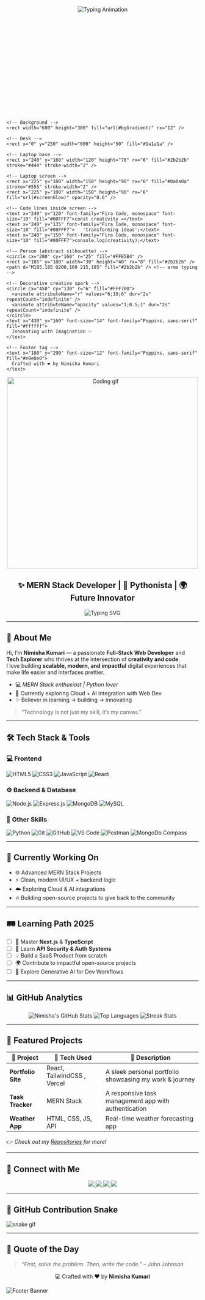 <!-- 🧠 Header Section -->
<p align="center">
  <!-- Typing Animation -->
  <img src="https://readme-typing-svg.herokuapp.com?font=Fira+Code&weight=600&size=28&duration=4000&pause=3000&color=00CFFF&center=true&vCenter=true&width=700&lines=Hey+there!+I'm+Nimisha+Kumari+🚀;Creative+Developer+%7C+Designer+of+Ideas;Where+Logic+Meets+Art+%E2%9C%A8" alt="Typing Animation" />
</p>

<!-- 🌈 Custom SVG Coding Illustration -->
<p align="center">
  <svg viewBox="0 0 600 300" width="600" height="300" xmlns="http://www.w3.org/2000/svg">
    <defs>
      <!-- Gradient background -->
      <linearGradient id="bgGradient" x1="0" y1="0" x2="1" y2="1">
        <stop offset="0%" stop-color="#00CFFF" />
        <stop offset="100%" stop-color="#8E2DE2" />
      </linearGradient>
      <!-- Glow for screen -->
      <radialGradient id="screenGlow" cx="50%" cy="50%" r="70%">
        <stop offset="0%" stop-color="#00FFF7" stop-opacity="0.8" />
        <stop offset="100%" stop-color="transparent" />
      </radialGradient>
    </defs>

    <!-- Background -->
    <rect width="600" height="300" fill="url(#bgGradient)" rx="12" />

    <!-- Desk -->
    <rect x="0" y="250" width="600" height="50" fill="#1a1a1a" />

    <!-- Laptop base -->
    <rect x="240" y="160" width="120" height="70" rx="6" fill="#2b2b2b" stroke="#444" stroke-width="2" />

    <!-- Laptop screen -->
    <rect x="225" y="100" width="150" height="90" rx="6" fill="#0a0a0a" stroke="#555" stroke-width="2" />
    <rect x="225" y="100" width="150" height="90" rx="6" fill="url(#screenGlow)" opacity="0.6" />

    <!-- Code lines inside screen -->
    <text x="240" y="120" font-family="Fira Code, monospace" font-size="10" fill="#00FFF7">const creativity =</text>
    <text x="240" y="135" font-family="Fira Code, monospace" font-size="10" fill="#00FFF7">   'transforming ideas';</text>
    <text x="240" y="150" font-family="Fira Code, monospace" font-size="10" fill="#00FFF7">console.log(creativity);</text>

    <!-- Person (abstract silhouette) -->
    <circle cx="200" cy="160" r="25" fill="#FFE5B4" />
    <rect x="185" y="180" width="30" height="40" rx="8" fill="#2b2b2b" />
    <path d="M185,185 Q200,160 215,185" fill="#2b2b2b" /> <!-- arms typing -->

    <!-- Decorative creative spark -->
    <circle cx="450" cy="130" r="6" fill="#FFF700">
      <animate attributeName="r" values="6;10;6" dur="2s" repeatCount="indefinite" />
      <animate attributeName="opacity" values="1;0.5;1" dur="2s" repeatCount="indefinite" />
    </circle>
    <text x="430" y="160" font-size="14" font-family="Poppins, sans-serif" fill="#ffffff">
      Innovating with Imagination ✨
    </text>

    <!-- Footer tag -->
    <text x="180" y="290" font-size="12" font-family="Poppins, sans-serif" fill="#e0e0e0">
      Crafted with ❤️ by Nimisha Kumari
    </text>
  </svg>
</p>

<!-- Static Computing Art -->
<p align="center">
  <img src="https://raw.githubusercontent.com/mayhemantt/mayhemantt/master/img/dev-working.gif" alt="Coding gif" width="500"/>
</p>
<h2 align="center">✨ MERN Stack Developer | 🧠 Pythonista | 🌍 Future Innovator</h2>

<p align="center">
  <img src="https://readme-typing-svg.herokuapp.com?font=Fira+Code&pause=1000&center=true&width=500&lines=Hello+World!+I'm+Nimisha+👩‍💻;I+Build+Scalable+and+Interactive+Web+Apps+🌐;Clean+Code+%2B+Powerful+UI+%3D+🔥;Open-Source+%7C+Problem+Solver+%7C+Learner+🚀" alt="Typing SVG" />
</p>

---

## 🧭 About Me  

Hi, I’m **Nimisha Kumari** — a passionate **Full-Stack Web Developer** and **Tech Explorer** who thrives at the intersection of **creativity and code**.  
I love building **scalable, modern, and impactful** digital experiences that make life easier and interfaces prettier.  

- 💻 *MERN Stack enthusiast | Python lover*  
- 🚀 Currently exploring Cloud + AI integration with Web Dev  
- ✨ Believer in learning → building → innovating  

> “Technology is not just my skill, it’s my canvas.”

---

## 🛠️ Tech Stack & Tools  

### 💻 **Frontend**
![HTML5](https://img.shields.io/badge/HTML5-E34F26?style=for-the-badge&logo=html5&logoColor=white)
![CSS3](https://img.shields.io/badge/CSS3-1572B6?style=for-the-badge&logo=css3&logoColor=white)
![JavaScript](https://img.shields.io/badge/JavaScript-F7E01D?style=for-the-badge&logo=javascript&logoColor=black)
![React](https://img.shields.io/badge/React-61DAFB?style=for-the-badge&logo=react&logoColor=black)


### ⚙️ **Backend & Database**
![Node.js](https://img.shields.io/badge/Node.js-339933?style=for-the-badge&logo=nodedotjs&logoColor=white)
![Express.js](https://img.shields.io/badge/Express.js-000000?style=for-the-badge&logo=express&logoColor=white)
![MongoDB](https://img.shields.io/badge/MongoDB-4EA94B?style=for-the-badge&logo=mongodb&logoColor=white)
![MySQL](https://img.shields.io/badge/MySQL-00758F?style=for-the-badge&logo=mysql&logoColor=white)

### 🧠 **Other Skills**
![Python](https://img.shields.io/badge/Python-3776AB?style=for-the-badge&logo=python&logoColor=yellow)
![Git](https://img.shields.io/badge/Git-F05032?style=for-the-badge&logo=git&logoColor=white)
![GitHub](https://img.shields.io/badge/GitHub-181717?style=for-the-badge&logo=github&logoColor=white)
![VS Code](https://img.shields.io/badge/VS%20Code-007ACC?style=for-the-badge&logo=visualstudiocode&logoColor=white)
![Postman](https://img.shields.io/badge/Postman-FF6C37?style=for-the-badge&logo=postman&logoColor=white)
![MongoDb Compass](https://img.shields.io/badge/Bootstrap-563D7C?style=for-the-badge&logo=MongoDBCompass&logoColor=white)

---

## 🧠 Currently Working On  
- 🌐 Advanced MERN Stack Projects  
- ⚡ Clean, modern UI/UX + backend logic  
- ☁️ Exploring Cloud & AI integrations  
- 🔥 Building open-source projects to give back to the community

---

## 🛤️ Learning Path 2025  
- [ ] 🚀 Master **Next.js** & **TypeScript**  
- [ ] 📡 Learn **API Security & Auth Systems**  
- [ ] 💡 Build a SaaS Product from scratch  
- [ ] 🌍 Contribute to impactful open-source projects  
- [ ] 🧠 Explore Generative AI for Dev Workflows  

---

## 📊 GitHub Analytics  

<div align="center">

  <img src="https://github-readme-stats.vercel.app/api?username=Nimisha-15&show_icons=true&theme=radical&hide_border=true&count_private=true&include_all_commits=true" alt="Nimisha's GitHub Stats" />
  <img src="https://github-readme-stats.vercel.app/api/top-langs/?username=Nimisha-15&layout=compact&theme=radical&hide_border=true" alt="Top Languages" />
  <img src="https://github-readme-streak-stats.herokuapp.com/?user=Nimisha-15&theme=radical&hide_border=true" alt="Streak Stats" />

</div>

---

## 🌟 Featured Projects  

| 🧰 Project        | 🚀 Tech Used          | 📌 Description                                          |
|------------------|----------------------|--------------------------------------------------------|
| **Portfolio Site** | React, TailwindCSS , Vercel | A sleek personal portfolio showcasing my work & journey |
| **Task Tracker**   | MERN Stack              | A responsive task management app with authentication    |
| **Weather App**    | HTML, CSS, JS, API      | Real-time weather forecasting app                       |

👉 *Check out my [Repositories](https://github.com/Nimisha-15?tab=repositories) for more!*

---

## 🤝 Connect with Me  

<p align="center">
  <a href="https://www.linkedin.com/in/nimisha-15" target="_blank">
    <img src="https://img.shields.io/badge/LinkedIn-0A66C2?style=for-the-badge&logo=linkedin&logoColor=white"/>
  </a>
  <a href="mailto:nimisha.dev15@gmail.com" target="_blank">
    <img src="https://img.shields.io/badge/Gmail-D14836?style=for-the-badge&logo=gmail&logoColor=white"/>
  </a>
  <a href="https://twitter.com/nimisha_15" target="_blank">
    <img src="https://img.shields.io/badge/Twitter-1DA1F2?style=for-the-badge&logo=twitter&logoColor=white"/>
  </a>
  <a href="https://nimisha-15.github.io" target="_blank">
    <img src="https://img.shields.io/badge/Portfolio-000000?style=for-the-badge&logo=firefox&logoColor=white"/>
  </a>
</p>

---

## 🐍 GitHub Contribution Snake

![snake gif](https://raw.githubusercontent.com/Nimisha-15/Nimisha-15/output/github-contribution-grid-snake.svg)

---

## 🌻 Quote of the Day  

> *“First, solve the problem. Then, write the code.”* – John Johnson

<p align="center">💻 Crafted with ❤️ by <b>Nimisha Kumari</b></p>

![Footer Banner](https://capsule-render.vercel.app/api?type=waving&color=gradient&customColorList=2,5,30,50&height=120&section=footer)
